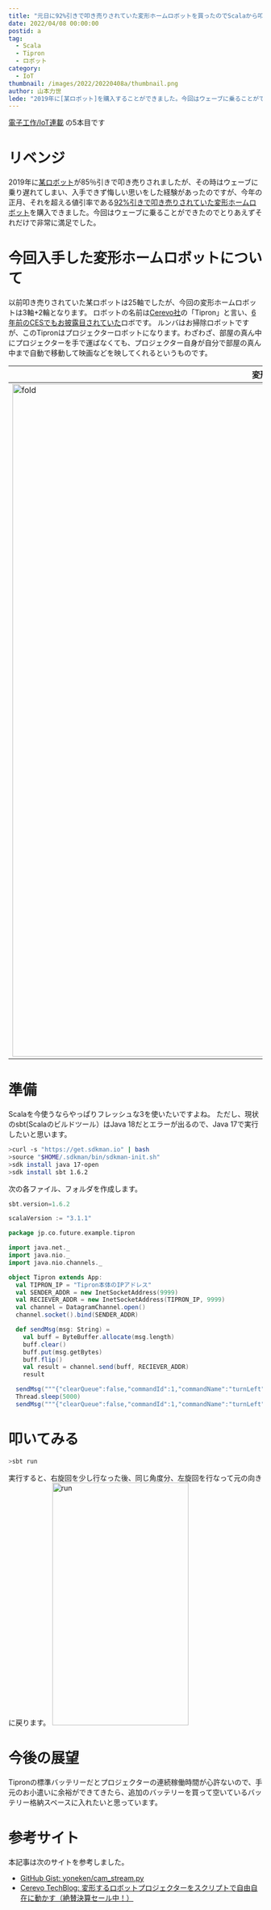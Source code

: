 ```yaml
---
title: "元日に92%引きで叩き売りされていた変形ホームロボットを買ったのでScalaから叩いてみた"
date: 2022/04/08 00:00:00
postid: a
tag:
  - Scala
  - Tipron
  - ロボット
category:
  - IoT
thumbnail: /images/2022/20220408a/thumbnail.png
author: 山本力世
lede: "2019年に[某ロボット]を購入することができました。今回はウェーブに乗ることができたのでとりあえずそれだけで非常に満足でした。以前叩き売りされていた某ロボットは25軸でしたが、今回の変形ホームロボットは3軸+2輪となります。ロボットの名前は[Cerevo社]ロボです。ルンバはお掃除ロボットですが、このTipronはプロジェクターロボットになります。わざわざ、部屋の真ん中にプロジェクターを手で運ばなくても、プロジェクター自身が自分で部屋の真ん中まで自動で移動して映画などを映してくれるというものです。"
---
```


[電子工作/IoT連載](/articles/20220404a/) の5本目です

# リベンジ

2019年に[某ロボット](https://www.google.com/search?q=%E3%83%97%E3%83%AA%E3%83%A1%E3%82%A4%E3%83%89AI)が85％引きで叩き売りされましたが、その時はウェーブに乗り遅れてしまい、入手できず悔しい思いをした経験があったのですが、今年の正月、それを超える値引率である[92%引きで叩き売りされていた変形ホームロボット](https://store.shopping.yahoo.co.jp/misaonet/cerevo-tipron.html)を購入できました。今回はウェーブに乗ることができたのでとりあえずそれだけで非常に満足でした。

# 今回入手した変形ホームロボットについて

以前叩き売りされていた某ロボットは25軸でしたが、今回の変形ホームロボットは3軸+2輪となります。
ロボットの名前は[Cerevo社](https://cerevo.com/)の「Tipron」と言い、[6年前のCESでもお披露目されていた](https://info-blog.cerevo.com/2016/01/05/1712/)ロボです。
ルンバはお掃除ロボットですが、このTipronはプロジェクターロボットになります。わざわざ、部屋の真ん中にプロジェクターを手で運ばなくても、プロジェクター自身が自分で部屋の真ん中まで自動で移動して映画などを映してくれるというものです。

| 変形前 | 変形後 |
|--|--|
|<img src="/images/2022/20220408a/fold.png" alt="fold" width="998" height="1331" loading="lazy">|<img src="/images/20220408a/extend.png" alt="extend" width="990" height="1320" loading="lazy">|

# 準備

Scalaを今使うならやっぱりフレッシュな3を使いたいですよね。
ただし、現状のsbt(Scalaのビルドツール）はJava 18だとエラーが出るので、Java 17で実行したいと思います。

```bash macOS/Linuxなどでの手順例
>curl -s "https://get.sdkman.io" | bash
>source "$HOME/.sdkman/bin/sdkman-init.sh"
>sdk install java 17-open
>sdk install sbt 1.6.2
```

次の各ファイル、フォルダを作成します。

```scala project/build.properties
sbt.version=1.6.2
```

```scala project.sbt
scalaVersion := "3.1.1"
```

```scala tipron.scala
package jp.co.future.example.tipron

import java.net._
import java.nio._
import java.nio.channels._

object Tipron extends App:
  val TIPRON_IP = "Tipron本体のIPアドレス"
  val SENDER_ADDR = new InetSocketAddress(9999)
  val RECIEVER_ADDR = new InetSocketAddress(TIPRON_IP, 9999)
  val channel = DatagramChannel.open()
  channel.socket().bind(SENDER_ADDR)

  def sendMsg(msg: String) =
    val buff = ByteBuffer.allocate(msg.length)
    buff.clear()
    buff.put(msg.getBytes)
    buff.flip()
    val result = channel.send(buff, RECIEVER_ADDR)
    result

  sendMsg("""{"clearQueue":false,"commandId":1,"commandName":"turnLeft","commandValue":"-90"}""")
  Thread.sleep(5000)
  sendMsg("""{"clearQueue":false,"commandId":1,"commandName":"turnLeft","commandValue":"90"}""")
```

# 叩いてみる

```bash
>sbt run
```

実行すると、右旋回を少し行なった後、同じ角度分、左旋回を行なって元の向きに戻ります。
<img src="/images/2022/20220408a/run.gif" alt="run" width="270" height="480" loading="lazy">

# 今後の展望

Tipronの標準バッテリーだとプロジェクターの連続稼働時間が心許ないので、手元のお小遣いに余裕ができてきたら、追加のバッテリーを買って空いているバッテリー格納スペースに入れたいと思っています。

# 参考サイト

本記事は次のサイトを参考しました。

* [GitHub Gist: yoneken/cam_stream.py](https://gist.github.com/yoneken/03561a831344c08eda9a2f37a8d56bcb)
* [Cerevo TechBlog: 変形するロボットプロジェクターをスクリプトで自由自在に動かす（絶賛決算セール中！）](https://tech-blog.cerevo.com/archives/8795/)
